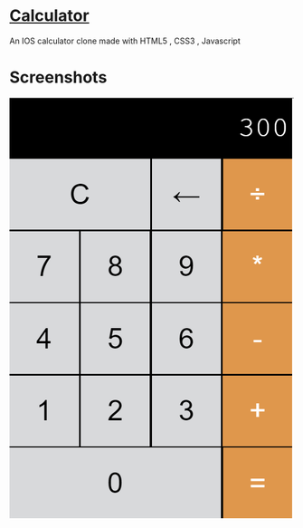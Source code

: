 # [Calculator](https://rajatkumawat17.github.io/Calculator/)
An IOS calculator clone made with HTML5 , CSS3 , Javascript 

# Screenshots
![](https://github.com/RajatKumawat17/Calculator/blob/main/calculator.PNG?raw=true)
